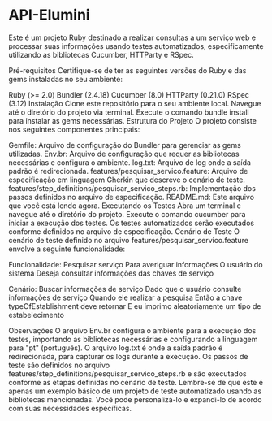 # API-Elumini

Este é um projeto Ruby destinado a realizar consultas a um serviço web e processar suas informações usando testes automatizados, especificamente utilizando as bibliotecas Cucumber, HTTParty e RSpec.

Pré-requisitos
Certifique-se de ter as seguintes versões do Ruby e das gems instaladas no seu ambiente:

Ruby (>= 2.0)
Bundler (2.4.18)
Cucumber (8.0)
HTTParty (0.21.0)
RSpec (3.12)
Instalação
Clone este repositório para o seu ambiente local.
Navegue até o diretório do projeto via terminal.
Execute o comando bundle install para instalar as gems necessárias.
Estrutura do Projeto
O projeto consiste nos seguintes componentes principais:

Gemfile: Arquivo de configuração do Bundler para gerenciar as gems utilizadas.
Env.br: Arquivo de configuração que requer as bibliotecas necessárias e configura o ambiente.
log.txt: Arquivo de log onde a saída padrão é redirecionada.
features/pesquisar_servico.feature: Arquivo de especificação em linguagem Gherkin que descreve o cenário de teste.
features/step_definitions/pesquisar_servico_steps.rb: Implementação dos passos definidos no arquivo de especificação.
README.md: Este arquivo que você está lendo agora.
Executando os Testes
Abra um terminal e navegue até o diretório do projeto.
Execute o comando cucumber para iniciar a execução dos testes.
Os testes automatizados serão executados conforme definidos no arquivo de especificação.
Cenário de Teste
O cenário de teste definido no arquivo features/pesquisar_servico.feature envolve a seguinte funcionalidade:

Funcionalidade: Pesquisar serviço
Para averiguar informações
O usuário do sistema
Deseja consultar informações das chaves de serviço

Cenário: Buscar informações de serviço
Dado que o usuário consulte informações de serviço
Quando ele realizar a pesquisa
Então a chave typeOfEstablishment deve retornar
E eu imprimo aleatoriamente um tipo de estabelecimento

Observações
O arquivo Env.br configura o ambiente para a execução dos testes, importando as bibliotecas necessárias e configurando a linguagem para "pt" (português).
O arquivo log.txt é onde a saída padrão é redirecionada, para capturar os logs durante a execução.
Os passos de teste são definidos no arquivo features/step_definitions/pesquisar_servico_steps.rb e são executados conforme as etapas definidas no cenário de teste.
Lembre-se de que este é apenas um exemplo básico de um projeto de teste automatizado usando as bibliotecas mencionadas. Você pode personalizá-lo e expandi-lo de acordo com suas necessidades específicas.





